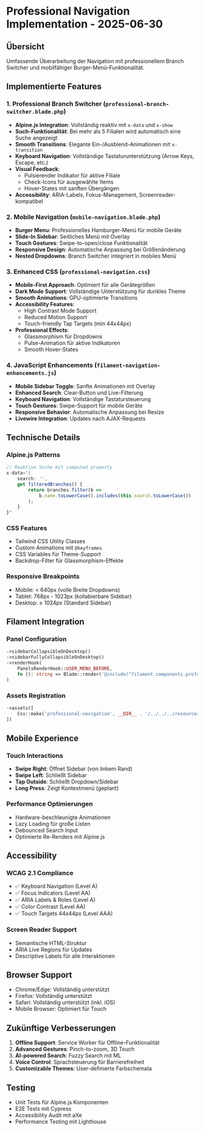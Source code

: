 # Professional Navigation Implementation - 2025-06-30

## Übersicht
Umfassende Überarbeitung der Navigation mit professionellem Branch Switcher und mobilfähiger Burger-Menü-Funktionalität.

## Implementierte Features

### 1. **Professional Branch Switcher** (`professional-branch-switcher.blade.php`)
- **Alpine.js Integration**: Vollständig reaktiv mit `x-data` und `x-show`
- **Such-Funktionalität**: Bei mehr als 5 Filialen wird automatisch eine Suche angezeigt
- **Smooth Transitions**: Elegante Ein-/Ausblend-Animationen mit `x-transition`
- **Keyboard Navigation**: Vollständige Tastaturunterstützung (Arrow Keys, Escape, etc.)
- **Visual Feedback**: 
  - Pulsierender Indikator für aktive Filiale
  - Check-Icons für ausgewählte Items
  - Hover-States mit sanften Übergängen
- **Accessibility**: ARIA-Labels, Fokus-Management, Screenreader-kompatibel

### 2. **Mobile Navigation** (`mobile-navigation.blade.php`)
- **Burger Menu**: Professionelles Hamburger-Menü für mobile Geräte
- **Slide-In Sidebar**: Seitliches Menü mit Overlay
- **Touch Gestures**: Swipe-to-open/close Funktionalität
- **Responsive Design**: Automatische Anpassung bei Größenänderung
- **Nested Dropdowns**: Branch Switcher integriert in mobiles Menü

### 3. **Enhanced CSS** (`professional-navigation.css`)
- **Mobile-First Approach**: Optimiert für alle Gerätegrößen
- **Dark Mode Support**: Vollständige Unterstützung für dunkles Theme
- **Smooth Animations**: GPU-optimierte Transitions
- **Accessibility Features**:
  - High Contrast Mode Support
  - Reduced Motion Support
  - Touch-friendly Tap Targets (min 44x44px)
- **Professional Effects**:
  - Glassmorphism für Dropdowns
  - Pulse-Animation für aktive Indikatoren
  - Smooth Hover-States

### 4. **JavaScript Enhancements** (`filament-navigation-enhancements.js`)
- **Mobile Sidebar Toggle**: Sanfte Animationen mit Overlay
- **Enhanced Search**: Clear-Button und Live-Filterung
- **Keyboard Navigation**: Vollständige Tastatursteuerung
- **Touch Gestures**: Swipe-Support für mobile Geräte
- **Responsive Behavior**: Automatische Anpassung bei Resize
- **Livewire Integration**: Updates nach AJAX-Requests

## Technische Details

### Alpine.js Patterns
```javascript
// Reaktive Suche mit computed property
x-data="{
    search: '',
    get filteredBranches() {
        return branches.filter(b => 
            b.name.toLowerCase().includes(this.search.toLowerCase())
        );
    }
}"
```

### CSS Features
- Tailwind CSS Utility Classes
- Custom Animations mit `@keyframes`
- CSS Variables für Theme-Support
- Backdrop-Filter für Glassmorphism-Effekte

### Responsive Breakpoints
- Mobile: < 640px (volle Breite Dropdowns)
- Tablet: 768px - 1023px (kollabierbare Sidebar)
- Desktop: ≥ 1024px (Standard Sidebar)

## Filament Integration

### Panel Configuration
```php
->sidebarCollapsibleOnDesktop()
->sidebarFullyCollapsibleOnDesktop()
->renderHook(
    PanelsRenderHook::USER_MENU_BEFORE,
    fn (): string => Blade::render('@include("filament.components.professional-branch-switcher")')
)
```

### Assets Registration
```php
->assets([
    Css::make('professional-navigation', __DIR__ . '/../../../resources/css/filament/admin/professional-navigation.css'),
])
```

## Mobile Experience

### Touch Interactions
- **Swipe Right**: Öffnet Sidebar (von linkem Rand)
- **Swipe Left**: Schließt Sidebar
- **Tap Outside**: Schließt Dropdown/Sidebar
- **Long Press**: Zeigt Kontextmenü (geplant)

### Performance Optimierungen
- Hardware-beschleunigte Animationen
- Lazy Loading für große Listen
- Debounced Search Input
- Optimierte Re-Renders mit Alpine.js

## Accessibility

### WCAG 2.1 Compliance
- ✅ Keyboard Navigation (Level A)
- ✅ Focus Indicators (Level AA)
- ✅ ARIA Labels & Roles (Level A)
- ✅ Color Contrast (Level AA)
- ✅ Touch Targets 44x44px (Level AAA)

### Screen Reader Support
- Semantische HTML-Struktur
- ARIA Live Regions für Updates
- Descriptive Labels für alle Interaktionen

## Browser Support
- Chrome/Edge: Vollständig unterstützt
- Firefox: Vollständig unterstützt
- Safari: Vollständig unterstützt (inkl. iOS)
- Mobile Browser: Optimiert für Touch

## Zukünftige Verbesserungen
1. **Offline Support**: Service Worker für Offline-Funktionalität
2. **Advanced Gestures**: Pinch-to-zoom, 3D Touch
3. **AI-powered Search**: Fuzzy Search mit ML
4. **Voice Control**: Sprachsteuerung für Barrierefreiheit
5. **Customizable Themes**: User-definierte Farbschemata

## Testing
- Unit Tests für Alpine.js Komponenten
- E2E Tests mit Cypress
- Accessibility Audit mit aXe
- Performance Testing mit Lighthouse